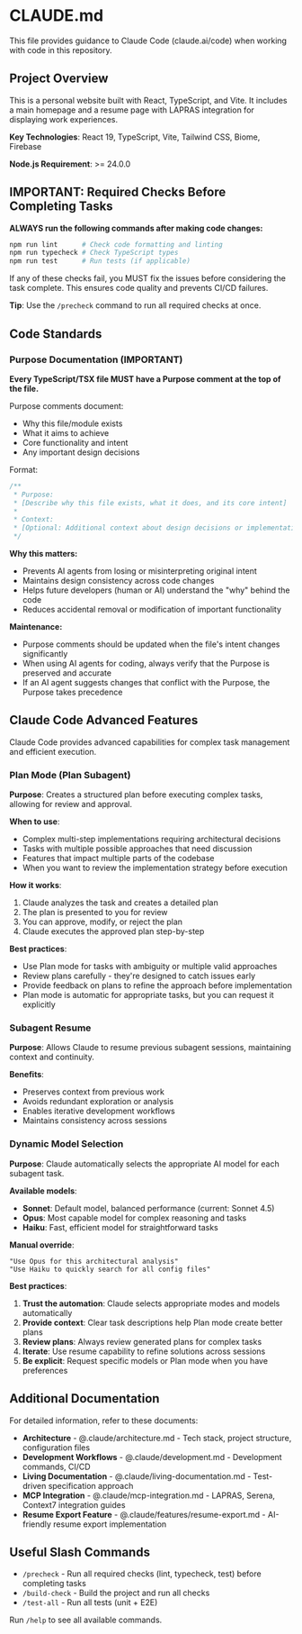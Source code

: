 # CLAUDE.md

This file provides guidance to Claude Code (claude.ai/code) when working with code in this repository.

## Project Overview

This is a personal website built with React, TypeScript, and Vite. It includes a main homepage and a resume page with LAPRAS integration for displaying work experiences.

**Key Technologies**: React 19, TypeScript, Vite, Tailwind CSS, Biome, Firebase

**Node.js Requirement**: >= 24.0.0

## IMPORTANT: Required Checks Before Completing Tasks

**ALWAYS run the following commands after making code changes:**

```bash
npm run lint      # Check code formatting and linting
npm run typecheck # Check TypeScript types
npm run test      # Run tests (if applicable)
```

If any of these checks fail, you MUST fix the issues before considering the task complete. This ensures code quality and prevents CI/CD failures.

**Tip**: Use the `/precheck` command to run all required checks at once.

## Code Standards

### Purpose Documentation (IMPORTANT)
**Every TypeScript/TSX file MUST have a Purpose comment at the top of the file.**

Purpose comments document:
- Why this file/module exists
- What it aims to achieve
- Core functionality and intent
- Any important design decisions

Format:
```typescript
/**
 * Purpose:
 * [Describe why this file exists, what it does, and its core intent]
 *
 * Context:
 * [Optional: Additional context about design decisions or implementation approach]
 */
```

**Why this matters:**
- Prevents AI agents from losing or misinterpreting original intent
- Maintains design consistency across code changes
- Helps future developers (human or AI) understand the "why" behind the code
- Reduces accidental removal or modification of important functionality

**Maintenance:**
- Purpose comments should be updated when the file's intent changes significantly
- When using AI agents for coding, always verify that the Purpose is preserved and accurate
- If an AI agent suggests changes that conflict with the Purpose, the Purpose takes precedence

## Claude Code Advanced Features

Claude Code provides advanced capabilities for complex task management and efficient execution.

### Plan Mode (Plan Subagent)

**Purpose**: Creates a structured plan before executing complex tasks, allowing for review and approval.

**When to use**:
- Complex multi-step implementations requiring architectural decisions
- Tasks with multiple possible approaches that need discussion
- Features that impact multiple parts of the codebase
- When you want to review the implementation strategy before execution

**How it works**:
1. Claude analyzes the task and creates a detailed plan
2. The plan is presented to you for review
3. You can approve, modify, or reject the plan
4. Claude executes the approved plan step-by-step

**Best practices**:
- Use Plan mode for tasks with ambiguity or multiple valid approaches
- Review plans carefully - they're designed to catch issues early
- Provide feedback on plans to refine the approach before implementation
- Plan mode is automatic for appropriate tasks, but you can request it explicitly

### Subagent Resume

**Purpose**: Allows Claude to resume previous subagent sessions, maintaining context and continuity.

**Benefits**:
- Preserves context from previous work
- Avoids redundant exploration or analysis
- Enables iterative development workflows
- Maintains consistency across sessions

### Dynamic Model Selection

**Purpose**: Claude automatically selects the appropriate AI model for each subagent task.

**Available models**:
- **Sonnet**: Default model, balanced performance (current: Sonnet 4.5)
- **Opus**: Most capable model for complex reasoning and tasks
- **Haiku**: Fast, efficient model for straightforward tasks

**Manual override**:
```
"Use Opus for this architectural analysis"
"Use Haiku to quickly search for all config files"
```

**Best practices**:
1. **Trust the automation**: Claude selects appropriate modes and models automatically
2. **Provide context**: Clear task descriptions help Plan mode create better plans
3. **Review plans**: Always review generated plans for complex tasks
4. **Iterate**: Use resume capability to refine solutions across sessions
5. **Be explicit**: Request specific models or Plan mode when you have preferences

## Additional Documentation

For detailed information, refer to these documents:

- **Architecture** - @.claude/architecture.md - Tech stack, project structure, configuration files
- **Development Workflows** - @.claude/development.md - Development commands, CI/CD
- **Living Documentation** - @.claude/living-documentation.md - Test-driven specification approach
- **MCP Integration** - @.claude/mcp-integration.md - LAPRAS, Serena, Context7 integration guides
- **Resume Export Feature** - @.claude/features/resume-export.md - AI-friendly resume export implementation

## Useful Slash Commands

- `/precheck` - Run all required checks (lint, typecheck, test) before completing tasks
- `/build-check` - Build the project and run all checks
- `/test-all` - Run all tests (unit + E2E)

Run `/help` to see all available commands.
